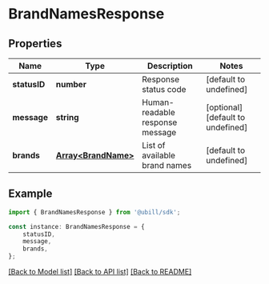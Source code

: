 # BrandNamesResponse


## Properties

Name | Type | Description | Notes
------------ | ------------- | ------------- | -------------
**statusID** | **number** | Response status code | [default to undefined]
**message** | **string** | Human-readable response message | [optional] [default to undefined]
**brands** | [**Array&lt;BrandName&gt;**](BrandName.md) | List of available brand names | [default to undefined]

## Example

```typescript
import { BrandNamesResponse } from '@ubill/sdk';

const instance: BrandNamesResponse = {
    statusID,
    message,
    brands,
};
```

[[Back to Model list]](../README.md#documentation-for-models) [[Back to API list]](../README.md#documentation-for-api-endpoints) [[Back to README]](../README.md)
